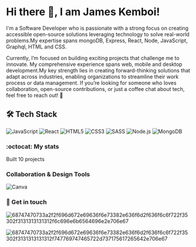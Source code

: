 
# Hi there 👋, I am James Kemboi!


I'm a Software Developer who is passionate  with a strong focus on creating accessible open-source solutions leveraging technology to solve real-world problems.My expertise spans  mongoDB, Express, React, Node, JavaScript, Graphql, HTML and CSS. 

Currently, I’m focused on building exciting projects that challenge me to innovate.
My comprehensive experience spans web, mobile and desktop development.My key strength lies in creating forward-thinking solutions that adapt across industries, enabling organizations to streamline their work process or data management.
If you’re looking for someone who loves collaboration, open-source contributions, or just a coffee chat about tech, feel free to reach out! 🚀

## 🛠️ Tech Stack

![JavaScript](https://img.shields.io/badge/JavaScript-F7DF1E?style=for-the-badge&logo=javascript&logoColor=black)
![React](https://img.shields.io/badge/React-61DAFB?style=for-the-badge&logo=react&logoColor=black)
![HTML5](https://img.shields.io/badge/HTML5-E34F26?style=for-the-badge&logo=html5&logoColor=white)
![CSS3](https://img.shields.io/badge/CSS3-1572B6?style=for-the-badge&logo=css3&logoColor=white)
![SASS](https://img.shields.io/badge/SASS-CC6699?style=for-the-badge&logo=sass&logoColor=white)
![Node.js](https://img.shields.io/badge/Node.js-339933?style=for-the-badge&logo=nodedotjs&logoColor=white)
![MongoDB](https://img.shields.io/badge/MongoDB-47A248?style=for-the-badge&logo=mongodb&logoColor=white)
     

### :octocat: My stats
Built 10 projects

###  Collaboration & Design Tools


![Canva](https://img.shields.io/badge/Canva-00C4CC?style=flat&logo=canva&logoColor=white&logoWidth=20)


###  🤝 Get in touch



![68747470733a2f2f696d672e69636f6e73382e636f6d2f636f6c6f722f35302f3131313131312f6c696e6b6564696e2e706e67](https://github.com/user-attachments/assets/88a6f24c-9c5e-4adb-b093-664662c7cb7c)

![68747470733a2f2f696d672e69636f6e73382e636f6d2f636f6c6f722f35302f3131313131312f747769747465722d737175617265642e706e67](https://github.com/user-attachments/assets/cd515a72-c95d-4b72-8b85-d2a87927be2c)


